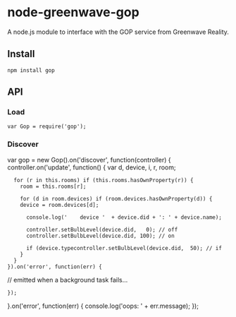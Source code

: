 node-greenwave-gop
==================

A node.js module to interface with the GOP service from Greenwave Reality.

Install
-------

    npm install gop

API
---

### Load

    var Gop = require('gop');


### Discover

  var gop = new Gop().on('discover', function(controller) {
    controller.on('update', function() {
      var d, device, i, r, room;

      for (r in this.rooms) if (this.rooms.hasOwnProperty(r)) {
        room = this.rooms[r];

        for (d in room.devices) if (room.devices.hasOwnProperty(d)) {
        device = room.devices[d];

          console.log('    device '  + device.did + ': ' + device.name);          

          controller.setBulbLevel(device.did,   0); // off
          controller.setBulbLevel(device.did, 100); // on

          if (device.typecontroller.setBulbLevel(device.did,  50); // if 
        }
      }
    }).on('error', function(err) {

  // emitted when a background task fails...

    });
  }.on('error', function(err) {
    console.log('oops: ' + err.message);
  });
